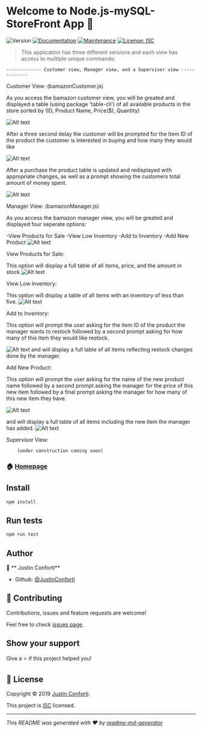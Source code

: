 ﻿# Welcome to Node.js-mySQL-StoreFront App 👋
![Version](https://img.shields.io/badge/version-1.0.0-blue.svg?cacheSeconds=2592000)
[![Documentation](https://img.shields.io/badge/documentation-yes-brightgreen.svg)](https://github.com/JustinConforti/Node.js-MySQL-storefront#readme)
[![Maintenance](https://img.shields.io/badge/Maintained%3F-yes-green.svg)](https://github.com/JustinConforti/Node.js-MySQL-storefront/graphs/commit-activity)
[![License: ISC](https://img.shields.io/badge/License-ISC-yellow.svg)](https://github.com/JustinConforti/Node.js-MySQL-storefront/blob/master/LICENSE)

> This application has three different versions and each view has access to multiple unique commands:

	------------- Customer view, Manager view, and a Supervisor view -------------

				
Customer View: (bamazonCustomer.js)

As you access the bamazon customer view, you will be greated and displayed a table (using package 'table-cli') of all available products in the store sorted by 
(ID, Product Name, Price($), Quantity)

![Alt text](/first_picture.jpg?raw=true "Initial Table")

After a three second delay the customer will be prompted for the Item ID of the product the customer is interested in buying and how many they would like

![Alt text](/second_picture.jpg?raw=true "First Prompt")

After a purchase the product table is updated and redisplayed with appropriate changes, as well as a prompt showing the customers total amount of money spent. 

![Alt text](/third_picture.jpg?raw=true "Updated Table")


Manager View: (bamazonManager.js)

As you access the bamazon manager view, you will be greated and displayed four seperate options:

-View Products for Sale
-View Low Inventory
-Add to Inventory
-Add New Product
![Alt text](/fourth_picture.jpg?raw=true "Four Options")

View Products for Sale:

This option will display a full table of all items, price, and the amount in stock
![Alt text](/fifth_picture.jpg?raw=true "Full Table")

View Low Inventory:

This option will display a table of all items with an inventory of less than five. 
![Alt text](/sixth_picture.jpg?raw=true "Low Inventory")

Add to Inventory:

This option will prompt the user asking for the item ID of the product the manager wants to restock followed by a second prompt asking for how many of this item they would like restock.

![Alt text](/seventh_picture.jpg?raw=true "Restock Prompt")
and will display a full table of all items reflecting restock changes done by the manager.

Add New Product:

This option will prompt the user asking for the name of the new product name followed by a second prompt asking the manager for the price of this new item
followed by a final prompt asking the manager for how many of this new item they have.

![Alt text](/eighth_picture.jpg?raw=true "Prompts")

and will display a full table of all items including the new item the manager has added.
![Alt text](/nineth_picture.jpg?raw=true "final table")




Supervisor View: 

		(under construction coming soon)



### 🏠 [Homepage](https://github.com/JustinConforti/Node.js-MySQL-storefront#readme)

## Install

```sh
npm install
```

## Run tests

```sh
npm run test
```

## Author

👤 ** Justin Conforti**

* Github: [@JustinConforti](https://github.com/JustinConforti)

## 🤝 Contributing

Contributions, issues and feature requests are welcome!

Feel free to check [issues page](https://github.com/JustinConforti/Node.js-MySQL-storefront/issues).

## Show your support

Give a ⭐️ if this project helped you!


## 📝 License

Copyright © 2019 [ Justin Conforti](https://github.com/JustinConforti).

This project is [ISC](https://github.com/JustinConforti/Node.js-MySQL-storefront/blob/master/LICENSE) licensed.

***
_This README was generated with ❤️ by [readme-md-generator](https://github.com/kefranabg/readme-md-generator)_